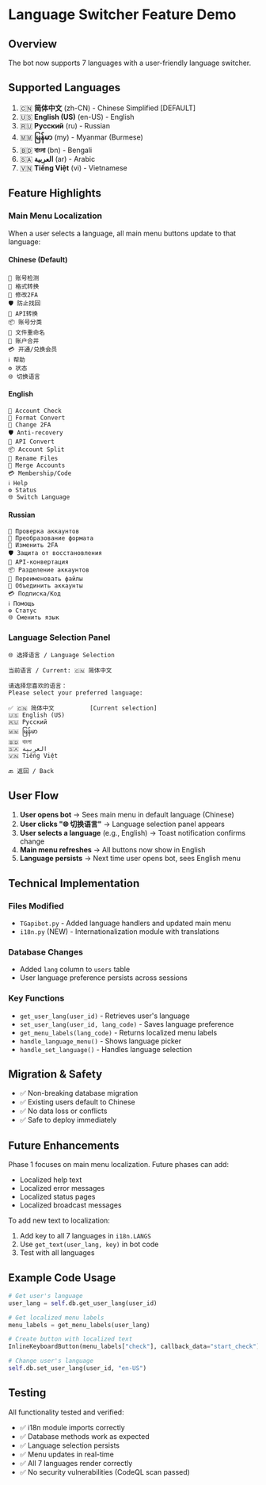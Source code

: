 # Language Switcher Feature Demo

## Overview
The bot now supports 7 languages with a user-friendly language switcher.

## Supported Languages
1. 🇨🇳 **简体中文** (zh-CN) - Chinese Simplified [DEFAULT]
2. 🇺🇸 **English (US)** (en-US) - English
3. 🇷🇺 **Русский** (ru) - Russian
4. 🇲🇲 **မြန်မာ** (my) - Myanmar (Burmese)
5. 🇧🇩 **বাংলা** (bn) - Bengali
6. 🇸🇦 **العربية** (ar) - Arabic
7. 🇻🇳 **Tiếng Việt** (vi) - Vietnamese

## Feature Highlights

### Main Menu Localization
When a user selects a language, all main menu buttons update to that language:

#### Chinese (Default)
```
🚀 账号检测
🔄 格式转换
🔐 修改2FA
🛡️ 防止找回
🔗 API转换
📦 账号分类
📝 文件重命名
🧩 账户合并
💳 开通/兑换会员
ℹ️ 帮助
⚙️ 状态
🌐 切换语言
```

#### English
```
🚀 Account Check
🔄 Format Convert
🔐 Change 2FA
🛡️ Anti-recovery
🔗 API Convert
📦 Account Split
📝 Rename Files
🧩 Merge Accounts
💳 Membership/Code
ℹ️ Help
⚙️ Status
🌐 Switch Language
```

#### Russian
```
🚀 Проверка аккаунтов
🔄 Преобразование формата
🔐 Изменить 2FA
🛡️ Защита от восстановления
🔗 API-конвертация
📦 Разделение аккаунтов
📝 Переименовать файлы
🧩 Объединить аккаунты
💳 Подписка/Код
ℹ️ Помощь
⚙️ Статус
🌐 Сменить язык
```

### Language Selection Panel
```
🌐 选择语言 / Language Selection

当前语言 / Current: 🇨🇳 简体中文

请选择您喜欢的语言：
Please select your preferred language:

✅ 🇨🇳 简体中文          [Current selection]
🇺🇸 English (US)
🇷🇺 Русский
🇲🇲 မြန်မာ
🇧🇩 বাংলা
🇸🇦 العربية
🇻🇳 Tiếng Việt

🔙 返回 / Back
```

## User Flow

1. **User opens bot** → Sees main menu in default language (Chinese)
2. **User clicks "🌐 切换语言"** → Language selection panel appears
3. **User selects a language** (e.g., English) → Toast notification confirms change
4. **Main menu refreshes** → All buttons now show in English
5. **Language persists** → Next time user opens bot, sees English menu

## Technical Implementation

### Files Modified
- `TGapibot.py` - Added language handlers and updated main menu
- `i18n.py` (NEW) - Internationalization module with translations

### Database Changes
- Added `lang` column to `users` table
- User language preference persists across sessions

### Key Functions
- `get_user_lang(user_id)` - Retrieves user's language
- `set_user_lang(user_id, lang_code)` - Saves language preference
- `get_menu_labels(lang_code)` - Returns localized menu labels
- `handle_language_menu()` - Shows language picker
- `handle_set_language()` - Handles language selection

## Migration & Safety
- ✅ Non-breaking database migration
- ✅ Existing users default to Chinese
- ✅ No data loss or conflicts
- ✅ Safe to deploy immediately

## Future Enhancements
Phase 1 focuses on main menu localization. Future phases can add:
- Localized help text
- Localized error messages
- Localized status pages
- Localized broadcast messages

To add new text to localization:
1. Add key to all 7 languages in `i18n.LANGS`
2. Use `get_text(user_lang, key)` in bot code
3. Test with all languages

## Example Code Usage

```python
# Get user's language
user_lang = self.db.get_user_lang(user_id)

# Get localized menu labels
menu_labels = get_menu_labels(user_lang)

# Create button with localized text
InlineKeyboardButton(menu_labels["check"], callback_data="start_check")

# Change user's language
self.db.set_user_lang(user_id, "en-US")
```

## Testing
All functionality tested and verified:
- ✅ i18n module imports correctly
- ✅ Database methods work as expected
- ✅ Language selection persists
- ✅ Menu updates in real-time
- ✅ All 7 languages render correctly
- ✅ No security vulnerabilities (CodeQL scan passed)
